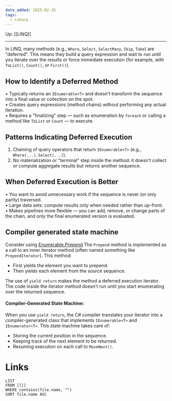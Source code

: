 ```yaml
---
date_added: 2025-02-25
tags:
  - csharp
---
```

Up: [[LINQ]]
___
 In LINQ, many methods (e.g., `Where`, `Select`, `SelectMany`, `Skip`, `Take`) are "deferred". This means they build a query expression and wait to run until you iterate over the results or force immediate execution (for example, with `ToList()`, `Count()`, or `First()`).

## How to Identify a Deferred Method

• Typically returns an `IEnumerable<T>` and doesn't transform the sequence into a final value or collection on the spot.  
• Creates query expressions (method chains) without performing any actual iteration.  
• Requires a "finalizing" step — such as enumeration by `foreach` or calling a method like `ToList` or `Count` — to execute.

## Patterns Indicating Deferred Execution

1. Chaining of query operators that return `IEnumerable<T>` (e.g., `Where(...).Select(...)`).
2. No materialization or "terminal" step inside the method: it doesn't collect or compute aggregate results but returns another sequence.

## When Deferred Execution is Better

• You want to avoid unnecessary work if the sequence is never (or only partly) traversed.  
• Large data sets: compute results only when needed rather than up-front.  
• Makes pipelines more flexible — you can add, remove, or change parts of the chain, and only the final enumerated version is evaluated.

## Compiler generated state machine

Consider using [Enumerable.Prepend](Enumerable.Prepend.md) 
   The `Prepend` method is implemented as a call to an inner iterator method (often named something like `PrependIterator`). This method:
   - First yields the element you want to prepend.
   - Then yields each element from the source sequence.

   The use of `yield return` makes the method a deferred execution iterator. The code inside the iterator method doesn't run until you start enumerating over the returned sequence.
   
#### **Compiler-Generated State Machine:**  
   When you use `yield return`, the C# compiler translates your iterator into a compiler-generated class that implements `IEnumerable<T>` and `IEnumerator<T>`. This state machine takes care of:
   - Storing the current position in the sequence.
   - Keeping track of the next element to be returned.
   - Resuming execution on each call to `MoveNext()`.

# Links
```dataview
LIST
FROM [[]]
WHERE contains(file.name, "")
SORT file.name ASC
```
